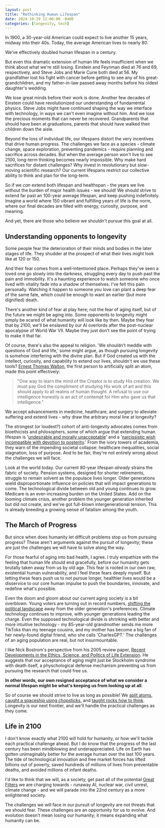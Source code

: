 ```yaml
---
layout: post
title: "Rethinking Human Lifespan"
date: 2024-10-29 12:00:00 -0400
categories: [longevity, tech]
---
```


In 1900, a 30-year-old American could expect to live another 15 years, midway into their 40s. Today, the average American lives to nearly 80. 

We've effectively doubled human lifespan in a century.

But even this dramatic extension of human life feels insufficient when we think about what we're still losing. Einstein and Feynman died at 76 and 69, respectively, and Steve Jobs and Marie Curie both died at 56. My grandfather lost his fight with cancer before getting to see any of his great-grandchildren, and my father-in-law passed away months before his oldest daughter's wedding. 

We lose great minds before their work is done. Another few decades of Einstein could have revolutionized our understanding of fundamental physics. Steve Jobs might have continued shaping the way we interface with technology, in ways we can't even imagine without him. And we lose the precious moments that can never be recovered. Grandparents that should have been at graduations, parents that should have walked their children down the aisle. 

Beyond the loss of individual life, our lifespans distort the very incentives that drive human progress. The challenges we face as a species - climate change, space exploration, preventing pandemics - require planning and sacrifice across decades. But when the average person won't live to see 2100, long-term thinking becomes nearly impossible. Why make hard sacrifices for distant challenges? Why invest in revolutionary but slow-moving scientific research? Our current lifespans restrict our collective ability to think and plan for the long-term.

So if we *can* extend both lifespan and healthspan - the years we live without the burden of major health issues - we should! We should strive to extend far past an 100-year average lifespan, and keep pushing indefinitely. Imagine a world where 150 vibrant and fulfilling years of life is the norm, where our final decades are filled with energy, curiosity, purpose, and meaning.

And yet, there are those who believe we shouldn't pursue this goal at all.

## Understanding opponents to longevity

Some people fear the deterioration of their minds and bodies in the later stages of life. They shudder at the prospect of what their lives might look like at 120 or 150.  

And their fear comes from a well-intentioned place. Perhaps they've seen a loved one go slowly into the darkness, struggling every day to push past the pain and immobility. It's a haunting experience to watch someone who once lived with vitality fade into a shadow of themselves. I've felt this pain personally. Watching it happen to someone you love can plant a deep fear of the same fate, which could be enough to want an earlier (but more dignified) death.

There's another kind of fear at play here; not the fear of aging itself, but of the future we might be aging into. Some opponents to longevity might simply be scared of what humanity will look like by then. Maybe they fear that by 2100, we'll be enslaved by our AI overlords after the post-nuclear apocalypse of World War VII. Maybe they just don't see the point of trying to make it that far. 

Of course, there's also the appeal to religion. 'We shouldn't meddle with questions of God and life,' some might argue, as though pursuing longevity is somehow interfering with the divine plan. But if God created us with the intellect, curiosity, and capability to extend our lives, shouldn't we use these tools? [Ernest Thomas Walton](https://thewildgeese.irish/profiles/blogs/walton-the-father-of-atomic-energy), the first person to artificially split an atom, made this point effectively:

> "One way to learn the mind of the Creator is to study His creation. We must pay God the compliment of studying His work of art and this should apply to all realms of human thought. A refusal to use our intelligence honestly is an act of contempt for Him who gave us that intelligence."

We accept advancements in medicine, healthcare, and surgery to alleviate suffering and extend lives - why draw the arbitrary moral line at longevity? 

The strongest (or loudest?) cohort of anti-longevity advocates comes from bioethicists and philosophers, some of which argue that extending human lifespan is '[undesirable and morally unacceptable](https://jme.bmj.com/content/33/10/585)' and a '[narcissistic wish incompatible with devotion to posterity](https://www.firstthings.com/article/2001/05/lchaim-and-its-limits-why-not-immortality).' From the ivory towers of academia, they warn of the impending societal collapse: healthcare inequalities, social stagnation, loss of purpose. And to be fair, they're not entirely wrong about the challenges we will face.

Look at the world today. Our current 80-year lifespan *already* strains the fabric of society. Pension systems, designed for shorter retirements, struggle to remain solvent as the populace lives longer. Older generations wield disproportionate influence on policies that will impact generations to come. The technological divide between old and young continues to grow. Medicare is an ever-increasing burden on the United States. Add on the looming climate crisis, another problem the younger generation inherited but did not create, and we've got full-blown intergenerational tension. This is already breeding a growing sense of fatalism among the youth. 

## The March of Progress 

But since when does humanity let difficult problems stop us from pursuing progress? These aren't arguments against the pursuit of longevity; these are just the challenges we will have to solve along the way. 

For those fearful of aging into bad health, I agree. I truly empathize with the feeling that human life should end gracefully, before our humanity gets brutally taken away from us by old age. This fear is rooted in our own raw, existential human vulnerability, and I feel these fears deeply myself. But letting these fears push us to not pursue longer, healthier lives would be a disservice to our core human impulse to push the boundaries, innovate, and redefine what's possible. 

Even the doom and gloom about our current aging society is a bit overblown. Young voters are turning out in record numbers, [shifting the political landscape](https://x.com/mtracey/status/1854181606992323046) away from the older generation's preferences. Climate technology continues to improve, with younger generations leading the charge. Even the supposed technological divide is shrinking with better and more intuitive technology - my 85-year-old grandmother sends me more TikToks than my teenage cousins, and my mother has become a big fan of her newly-found digital friend, who she calls 'CharlesGPT.' The challenges of an aging population are real, but not insurmountable. 

I like Nick Bostrom's perspective from his 2005 review paper, [Recent Developments in the Ethics, Science, and Politics of Life Extension](https://www.fhi.ox.ac.uk/wp-content/uploads/recent-deveopments-life-extension.pdf). He suggests that our acceptance of aging might just be Stockholm syndrome with death itself, a physchological defense mechanism preventing us from pursuing the research that could free us.

**In other words, our own resigned acceptance of what we consider a normal lifespan might be what's keeping us from looking up at all.**

So of course we should strive to live as long as possible! We [split atoms](https://en.wikipedia.org/wiki/Manhattan_Project), [caught a spaceship using chopsticks](https://www.youtube.com/watch?v=nVNIoQUcFI4), and [taught rocks how to think](https://jakec007.github.io/2020-06-28-how-we-trick-rocks-to-think/). Longevity is our next frontier, and we'll handle the practical challenges as they come. 


## Life in 2100

I don't know exactly what 2100 will hold for humanity, or how we'll tackle each practical challenge ahead. But I do know that the progress of the last century has been mindblowing and underappreciated. Life on Earth has gotten unimaginably better for the average human over the last 100 years. The tide of technological innovation and free market forces has lifted billions out of poverty, saved hundreds of millions of lives from preventable deaths, and avoided millions of infant deaths. 

I'd like to think that we will, as a society, get past all of the potential [Great Filters](https://blulinski.com/space/ai/2023/02/07/aliens-ai-and-the-great-filter/) we are charging towards - runaway AI, nuclear war, civil unrest, climate change - and we will parade into the 22nd century as a more enlightened society. 

The challenges we will face in our pursuit of longevity are not threats that we should fear. These challenges are an opportunity for us to evolve. And evolution doesn't mean losing our humanity; it means expanding what humanity can be. 
